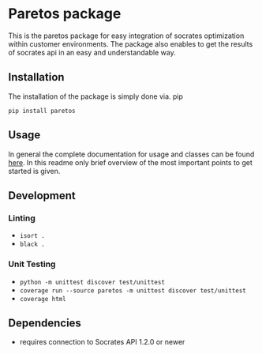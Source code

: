 # Paretos package
This is the paretos package for easy integration of socrates optimization
within customer environments. The package also enables to get the results
of socrates api in an easy and understandable way.

## Installation
The installation of the package is simply done via. pip

```shell
pip install paretos
```

## Usage
In general the complete documentation for usage and classes can be found [here](https://docs.paretos.io/). In this
readme only brief overview of the most important points to get started is given.

## Development
### Linting
- `isort .`
- `black .`
### Unit Testing
- `python -m unittest discover test/unittest`
- `coverage run --source paretos -m unittest discover test/unittest`
- `coverage html`

## Dependencies
- requires connection to Socrates API 1.2.0 or newer
